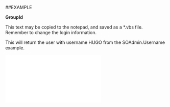 

##EXAMPLE

**GroupId**

This text may be copied to the notepad, and saved as a *.vbs file. Remember to change the login information.

This will return the user with username HUGO from the SOAdmin.Username example.

![](../../Examples/vbs/SOUser.GroupID.vbs.txt)





